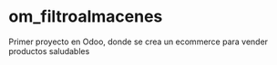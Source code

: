 # om_filtroalmacenes
Primer proyecto en Odoo, donde se crea un ecommerce para vender productos saludables
